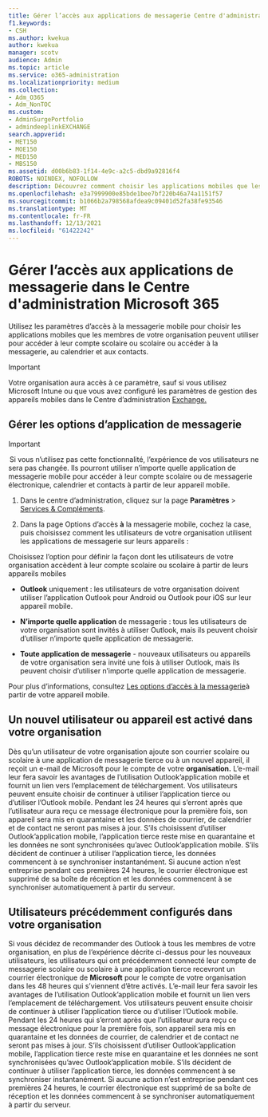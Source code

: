 ```yaml
---
title: Gérer l’accès aux applications de messagerie Centre d'administration Microsoft 365
f1.keywords:
- CSH
ms.author: kwekua
author: kwekua
manager: scotv
audience: Admin
ms.topic: article
ms.service: o365-administration
ms.localizationpriority: medium
ms.collection:
- Adm_O365
- Adm_NonTOC
ms.custom:
- AdminSurgePortfolio
- admindeeplinkEXCHANGE
search.appverid:
- MET150
- MOE150
- MED150
- MBS150
ms.assetid: d00b6b83-1f14-4e9c-a2c5-dbd9a92816f4
ROBOTS: NOINDEX, NOFOLLOW
description: Découvrez comment choisir les applications mobiles que les utilisateurs peuvent utiliser pour accéder à la messagerie, au calendrier et aux contacts.
ms.openlocfilehash: e3a7999900e85bde1bee7bf220b46a74a1151f57
ms.sourcegitcommit: b1066b2a798568afdea9c09401d52fa38fe93546
ms.translationtype: MT
ms.contentlocale: fr-FR
ms.lasthandoff: 12/13/2021
ms.locfileid: "61422242"
---
```

# <a name="manage-email-app-access-in-the-microsoft-365-admin-center"></a>Gérer l’accès aux applications de messagerie dans le Centre d'administration Microsoft 365

Utilisez les paramètres d’accès à la messagerie mobile pour choisir les applications mobiles que les membres de votre organisation peuvent utiliser pour accéder à leur compte scolaire ou scolaire ou accéder à la messagerie, au calendrier et aux contacts.
  
> [!IMPORTANT]
> Votre organisation aura accès à ce paramètre, sauf si vous utilisez Microsoft Intune ou que vous avez configuré les paramètres de gestion des appareils mobiles dans le Centre d’administration <a href="https://go.microsoft.com/fwlink/p/?linkid=2059104" target="_blank">Exchange.</a> 
  
## <a name="manage-email-app-options"></a>Gérer les options d’application de messagerie

> [!IMPORTANT]
>  Si vous n’utilisez pas cette fonctionnalité, l’expérience de vos utilisateurs ne sera pas changée. Ils pourront utiliser n’importe quelle application de messagerie mobile pour accéder à leur compte scolaire ou de messagerie électronique, calendrier et contacts à partir de leur appareil mobile. 
    
1. Dans le centre d’administration, cliquez sur la page **Paramètres** \> <a href="https://go.microsoft.com/fwlink/p/?linkid=2053743" target="_blank">Services &amp; Compléments</a>. 

2. Dans la page Options d’accès **à** la messagerie mobile, cochez la case, puis choisissez comment les utilisateurs de votre organisation utilisent les applications de messagerie sur leurs appareils :
  
Choisissez l’option pour définir la façon dont les utilisateurs de votre organisation accèdent à leur compte scolaire ou scolaire à partir de leurs appareils mobiles
  
- **Outlook** uniquement : les utilisateurs de votre organisation doivent utiliser l’application Outlook pour Android ou Outlook pour iOS sur leur appareil mobile. 
    
- **N’importe quelle application** de messagerie : tous les utilisateurs de votre organisation sont invités à utiliser Outlook, mais ils peuvent choisir d’utiliser n’importe quelle application de messagerie. 
    
- **Toute application de messagerie** - nouveaux utilisateurs ou appareils de votre organisation sera invité une fois à utiliser Outlook, mais ils peuvent choisir d’utiliser n’importe quelle application de messagerie. 
    
Pour plus d’informations, consultez [Les options d’accès à la messagerie](access-email-from-a-mobile-device.md)à partir de votre appareil mobile.
  
## <a name="new-user-or-device-is-activated-in-your-organization"></a>Un nouvel utilisateur ou appareil est activé dans votre organisation

Dès qu’un utilisateur de votre organisation ajoute son courrier scolaire ou scolaire à une application de messagerie tierce ou à un nouvel appareil, il reçoit un e-mail de Microsoft pour le compte de votre **organisation.** L’e-mail leur fera savoir les avantages de l’utilisation Outlook’application mobile et fournit un lien vers l’emplacement de téléchargement. Vos utilisateurs peuvent ensuite choisir de continuer à utiliser l’application tierce ou d’utiliser l’Outlook mobile. Pendant les 24 heures qui s’erront après que l’utilisateur aura reçu ce message électronique pour la première fois, son appareil sera mis en quarantaine et les données de courrier, de calendrier et de contact ne seront pas mises à jour. S’ils choisissent d’utiliser Outlook’application mobile, l’application tierce reste mise en quarantaine et les données ne sont synchronisées qu’avec Outlook’application mobile. S’ils décident de continuer à utiliser l’application tierce, les données commencent à se synchroniser instantanément. Si aucune action n’est entreprise pendant ces premières 24 heures, le courrier électronique est supprimé de sa boîte de réception et les données commencent à se synchroniser automatiquement à partir du serveur.
  
## <a name="previously-configured-users-in-your-organization"></a>Utilisateurs précédemment configurés dans votre organisation

Si vous décidez de recommander des Outlook à tous les membres de votre organisation, en plus de l’expérience décrite ci-dessus pour les nouveaux utilisateurs, les utilisateurs qui ont précédemment connecté leur compte de messagerie scolaire ou scolaire à une application tierce recevront un courrier électronique de **Microsoft** pour le compte de votre organisation dans les 48 heures qui s’viennent d’être activés. L’e-mail leur fera savoir les avantages de l’utilisation Outlook’application mobile et fournit un lien vers l’emplacement de téléchargement. Vos utilisateurs peuvent ensuite choisir de continuer à utiliser l’application tierce ou d’utiliser l’Outlook mobile. Pendant les 24 heures qui s’erront après que l’utilisateur aura reçu ce message électronique pour la première fois, son appareil sera mis en quarantaine et les données de courrier, de calendrier et de contact ne seront pas mises à jour. S’ils choisissent d’utiliser Outlook’application mobile, l’application tierce reste mise en quarantaine et les données ne sont synchronisées qu’avec Outlook’application mobile. S’ils décident de continuer à utiliser l’application tierce, les données commencent à se synchroniser instantanément. Si aucune action n’est entreprise pendant ces premières 24 heures, le courrier électronique est supprimé de sa boîte de réception et les données commencent à se synchroniser automatiquement à partir du serveur. 
  

